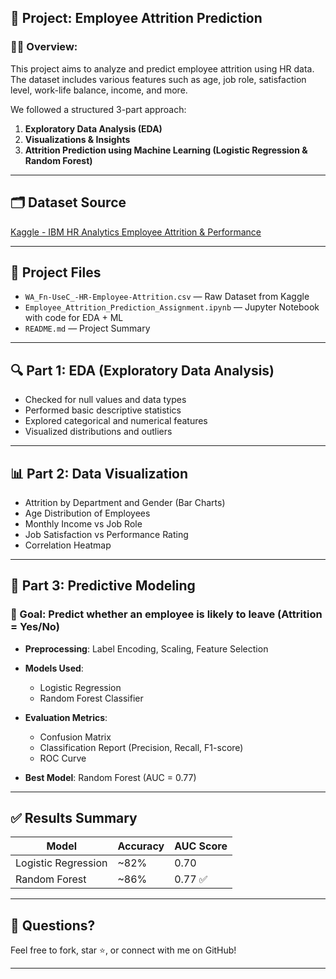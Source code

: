 ## 📌 Project: Employee Attrition Prediction

### 👩‍💼 Overview:

This project aims to analyze and predict employee attrition using HR data. The dataset includes various features such as age, job role, satisfaction level, work-life balance, income, and more.

We followed a structured 3-part approach:

1. **Exploratory Data Analysis (EDA)**
2. **Visualizations & Insights**
3. **Attrition Prediction using Machine Learning (Logistic Regression & Random Forest)**

---

## 🗂 Dataset Source

[Kaggle - IBM HR Analytics Employee Attrition & Performance](https://www.kaggle.com/datasets/pavansubhasht/ibm-hr-analytics-attrition-dataset)

---

## 📁 Project Files

* `WA_Fn-UseC_-HR-Employee-Attrition.csv` — Raw Dataset from Kaggle
* `Employee_Attrition_Prediction_Assignment.ipynb` — Jupyter Notebook with code for EDA + ML
* `README.md` — Project Summary

---

## 🔍 Part 1: EDA (Exploratory Data Analysis)

* Checked for null values and data types
* Performed basic descriptive statistics
* Explored categorical and numerical features
* Visualized distributions and outliers

---

## 📊 Part 2: Data Visualization

* Attrition by Department and Gender (Bar Charts)
* Age Distribution of Employees
* Monthly Income vs Job Role
* Job Satisfaction vs Performance Rating
* Correlation Heatmap

---

## 🤖 Part 3: Predictive Modeling

### 🔬 Goal: Predict whether an employee is likely to leave (Attrition = Yes/No)

* **Preprocessing**: Label Encoding, Scaling, Feature Selection
* **Models Used**:

  * Logistic Regression
  * Random Forest Classifier
* **Evaluation Metrics**:

  * Confusion Matrix
  * Classification Report (Precision, Recall, F1-score)
  * ROC Curve
* **Best Model**: Random Forest (AUC = 0.77)

---

## ✅ Results Summary

| Model               | Accuracy | AUC Score |
| ------------------- | -------- | --------- |
| Logistic Regression | \~82%    | 0.70      |
| Random Forest       | \~86%    | 0.77 ✅    |

---

## 📩 Questions?
Feel free to fork, star ⭐, or connect with me on GitHub!

---
